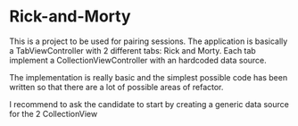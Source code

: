 # Rick-and-Morty

This is a project to be used for pairing sessions. 
The application is basically a TabViewController with 2 different tabs: Rick and Morty. 
Each tab implement a CollectionViewController with an hardcoded data source. 

The implementation is really basic and the simplest possible code has been written so 
that there are a lot of possible areas of refactor.

I recommend to ask the candidate to start by creating a generic data source for the 2 CollectionView

